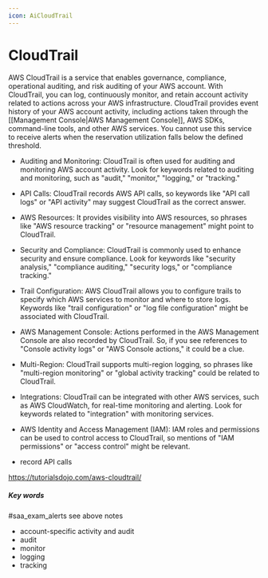 ```yaml
---
icon: AiCloudTrail
---
```

# CloudTrail
AWS CloudTrail is a service that enables governance, compliance, operational auditing, and risk auditing of your AWS account. With CloudTrail, you can log, continuously monitor, and retain account activity related to actions across your AWS infrastructure. CloudTrail provides event history of your AWS account activity, including actions taken through the [[Management Console|AWS Management Console]], AWS SDKs, command-line tools, and other AWS services. You cannot use this service to receive alerts when the reservation utilization falls below the defined threshold.

- Auditing and Monitoring: CloudTrail is often used for auditing and monitoring AWS account activity. Look for keywords related to auditing and monitoring, such as "audit," "monitor," "logging," or "tracking."

- API Calls: CloudTrail records AWS API calls, so keywords like "API call logs" or "API activity" may suggest CloudTrail as the correct answer.

- AWS Resources: It provides visibility into AWS resources, so phrases like "AWS resource tracking" or "resource management" might point to CloudTrail.

- Security and Compliance: CloudTrail is commonly used to enhance security and ensure compliance. Look for keywords like "security analysis," "compliance auditing," "security logs," or "compliance tracking."

- Trail Configuration: AWS CloudTrail allows you to configure trails to specify which AWS services to monitor and where to store logs. Keywords like "trail configuration" or "log file configuration" might be associated with CloudTrail.

- AWS Management Console: Actions performed in the AWS Management Console are also recorded by CloudTrail. So, if you see references to "Console activity logs" or "AWS Console actions," it could be a clue.

- Multi-Region: CloudTrail supports multi-region logging, so phrases like "multi-region monitoring" or "global activity tracking" could be related to CloudTrail.

- Integrations: CloudTrail can be integrated with other AWS services, such as AWS CloudWatch, for real-time monitoring and alerting. Look for keywords related to "integration" with monitoring services.

- AWS Identity and Access Management (IAM): IAM roles and permissions can be used to control access to CloudTrail, so mentions of "IAM permissions" or "access control" might be relevant.

- record API calls




https://tutorialsdojo.com/aws-cloudtrail/


##### Key words
#saa_exam_alerts 
see above notes
- account-specific activity and audit
- audit
- monitor
- logging
- tracking